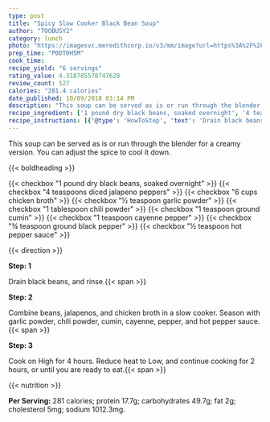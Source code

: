 ```yaml
---
type: post
title: "Spicy Slow Cooker Black Bean Soup"
author: "TOOBUSY2"
category: lunch
photo: "https://imagesvc.meredithcorp.io/v3/mm/image?url=https%3A%2F%2Fimages.media-allrecipes.com%2Fuserphotos%2F6761422.jpg"
prep_time: "P0DT0H5M"
cook_time: 
recipe_yield: "6 servings"
rating_value: 4.318785578747628
review_count: 527
calories: "281.4 calories"
date_published: 10/09/2018 03:14 PM
description: "This soup can be served as is or run through the blender for a creamy version. You can adjust the spice to cool it down."
recipe_ingredient: ['1 pound dry black beans, soaked overnight', '4 teaspoons diced jalapeno peppers', '6 cups chicken broth', '½ teaspoon garlic powder', '1 tablespoon chili powder', '1 teaspoon ground cumin', '1 teaspoon cayenne pepper', '¾ teaspoon ground black pepper', '½ teaspoon hot pepper sauce']
recipe_instructions: [{'@type': 'HowToStep', 'text': 'Drain black beans, and rinse.\n'}, {'@type': 'HowToStep', 'text': 'Combine beans, jalapenos, and chicken broth in a slow cooker. Season with garlic powder, chili powder, cumin, cayenne, pepper, and hot pepper sauce.\n'}, {'@type': 'HowToStep', 'text': 'Cook on High for 4 hours. Reduce heat to Low, and continue cooking for 2 hours, or until you are ready to eat.\n'}]
---
```


This soup can be served as is or run through the blender for a creamy version. You can adjust the spice to cool it down. 

{{< boldheading >}}

{{< checkbox "1 pound dry black beans, soaked overnight" >}}
{{< checkbox "4 teaspoons diced jalapeno peppers" >}}
{{< checkbox "6 cups chicken broth" >}}
{{< checkbox "½ teaspoon garlic powder" >}}
{{< checkbox "1 tablespoon chili powder" >}}
{{< checkbox "1 teaspoon ground cumin" >}}
{{< checkbox "1 teaspoon cayenne pepper" >}}
{{< checkbox "¾ teaspoon ground black pepper" >}}
{{< checkbox "½ teaspoon hot pepper sauce" >}}


{{< direction >}}

**Step: 1**

Drain black beans, and rinse.{{< span >}}

**Step: 2**

Combine beans, jalapenos, and chicken broth in a slow cooker. Season with garlic powder, chili powder, cumin, cayenne, pepper, and hot pepper sauce.{{< span >}}

**Step: 3**

Cook on High for 4 hours. Reduce heat to Low, and continue cooking for 2 hours, or until you are ready to eat.{{< span >}}

{{< nutrition >}}

**Per Serving:** 281 calories; protein 17.7g; carbohydrates 49.7g; fat 2g; cholesterol 5mg; sodium 1012.3mg.